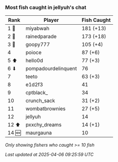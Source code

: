 ### Most fish caught in jellyuh's chat
| Rank | Player | Fish Caught |
|------|--------|-----------|
| 1 🥇  | miyabwah  | 181 (+13) |
| 2 🥈  | rainedparade  | 173 (+18) |
| 3 🥉  | goopy777  | 105 (+4) |
| 4  | poioce  | 87 (+6) |
| 5 ⬆ | hello0d  | 77 (+3) |
| 6 ⬇ | pompadourdelinquent  | 76 |
| 7  | teeto  | 63 (+3) |
| 8  | e1d2f3  | 41 |
| 9  | cptblack_  | 34 |
| 10  | crunch_sack  | 31 (+2) |
| 11  | wombatbrownies  | 27 (+5) |
| 12  | jellyuh  | 14 |
| 12 ⬆ | pxxchy_dreams  | 14 (+1) |
| 14 🆕 | maurgauna  | 10 |

_Only showing fishers who caught >= 10 fish_

_Last updated at 2025-04-06 09:25:59 UTC_